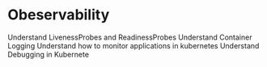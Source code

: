 # Obeservability

Understand LivenessProbes and ReadinessProbes
Understand Container Logging
Understand how to monitor applications in kubernetes
Understand Debugging in Kubernete